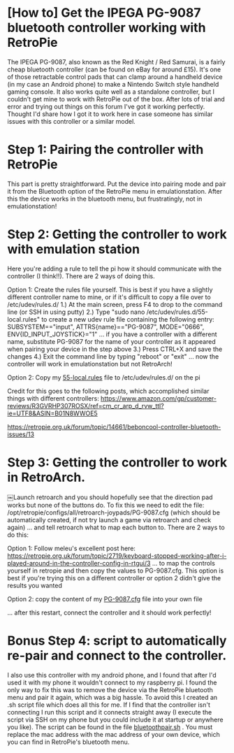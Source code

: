 # [How to] Get the IPEGA PG-9087 bluetooth controller working with RetroPie
The IPEGA PG-9087, also known as the Red Knight / Red Samurai, is a fairly cheap bluetooth controller (can be found on eBay for around £15). It's one of those retractable control pads that can clamp around a handheld device (in my case an Android phone) to make a Nintendo Switch style handheld gaming console. It also works quite well as a standalone controller, but I couldn't get mine to work with RetroPie out of the box. After lots of trial and error and trying out things on this forum I've got it working perfectly. Thought I'd share how I got it to work here in case someone has similar issues with this controller or a similar model. 
# Step 1: Pairing the controller with RetroPie
This part is pretty straightforward. Put the device into pairing mode and pair it from the Bluetooth option of the RetroPie menu in emulationstation. After this the device works in the bluetooth menu, but frustratingly, not in emulationstation!
# Step 2: Getting the controller to work with emulation station
Here you're adding a rule to tell the pi how it should communicate with the controller (I think!!). There are 2 ways of doing this.

Option 1: Create the rules file yourself. This is best if you have a slightly different controller name to mine, or if it's difficult to copy a file over to /etc/udev/rules.d/
1.) At the main screen, press F4 to drop to the command line (or SSH in using putty)
2.) Type "sudo nano /etc/udev/rules.d/55-local.rules" to create a new udev rule file containing the following entry:
SUBSYSTEM=="input", ATTRS{name}=="PG-9087", MODE="0666", ENV{ID_INPUT_JOYSTICK}="1"
... if you have a controller with a different name, substitute PG-9087 for the name of your controller as it appeared when pairing your device in the step above
3.) Press CTRL+X and save the changes
4.) Exit the command line by typing "reboot" or "exit"
... now the controller will work in emulationstation but not RetroArch!

Option 2: Copy my [55-local.rules](55-local.rules) file to /etc/udev/rules.d/ on the pi

Credit for this goes to the following posts, which accomplished similar things with different controllers:
https://www.amazon.com/gp/customer-reviews/R3GVRHP307ROSX/ref=cm_cr_arp_d_rvw_ttl?ie=UTF8&ASIN=B01N8WWOE5

https://retropie.org.uk/forum/topic/14661/beboncool-controller-bluetooth-issues/13

# Step 3: Getting the controller to work in RetroArch.
￼Launch retroarch and you should hopefully see that the direction pad works but none of the buttons do. To fix this we need to edit the file:
/opt/retropie/configs/all/retroarch-joypads/PG-9087.cfg (which should be automatically created, if not try launch a game via retroarch and check again)
... and tell retroarch what to map each button to. There are 2 ways to do this:

Option 1: Follow meleu's excellent post here:
https://retropie.org.uk/forum/topic/2719/keyboard-stopped-working-after-i-played-around-in-the-controller-config-in-rtgui/3
... to map the controls yourself in retropie and then copy the values to PG-9087.cfg. This option is best if you're trying this on a different controller or option 2 didn't give the results you wanted

Option 2: copy the content of my [PG-9087.cfg](PG-9087.cfg) file into your own file

... after this restart, connect the controller and it should work perfectly!

# Bonus Step 4: script to automatically re-pair and connect to the controller.
I also use this controller with my android phone, and I found that after I'd used it with my phone it wouldn't connect to my raspberry pi. I found the only way to fix this was to remove the device via the RetroPie bluetooth menu and pair it again, which was a big hassle. To avoid this I created an .sh script file which does all this for me. If I find that the controller isn't connecting I run this script and it connects straight away (I execute the script via SSH on my phone but you could include it at startup or anywhere you like). The script can be found in the file [bluetoothpair.sh](bluetoothpair.sh) . You must replace the mac address with the mac address of your own device, which you can find in RetroPie's bluetooth menu.
